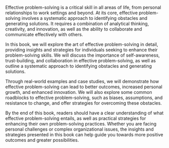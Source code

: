 
Effective problem-solving is a critical skill in all areas of life, from personal relationships to work settings and beyond. At its core, effective problem-solving involves a systematic approach to identifying obstacles and generating solutions. It requires a combination of analytical thinking, creativity, and innovation, as well as the ability to collaborate and communicate effectively with others.

In this book, we will explore the art of effective problem-solving in detail, providing insights and strategies for individuals seeking to enhance their problem-solving skills. We will discuss the importance of self-awareness, trust-building, and collaboration in effective problem-solving, as well as outline a systematic approach to identifying obstacles and generating solutions.

Through real-world examples and case studies, we will demonstrate how effective problem-solving can lead to better outcomes, increased personal growth, and enhanced innovation. We will also explore some common roadblocks to effective problem-solving, such as biases, assumptions, and resistance to change, and offer strategies for overcoming these obstacles.

By the end of this book, readers should have a clear understanding of what effective problem-solving entails, as well as practical strategies for enhancing their own problem-solving practices. Whether you are facing personal challenges or complex organizational issues, the insights and strategies presented in this book can help guide you towards more positive outcomes and greater possibilities.
